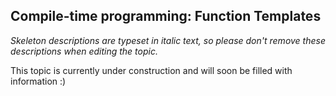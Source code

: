 ## Compile-time programming: Function Templates

_Skeleton descriptions are typeset in italic text,_
_so please don't remove these descriptions when editing the topic._

This topic is currently under construction and will soon be filled with information :)
